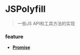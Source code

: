 # JSPolyfill

> 一些JS API和工具方法的实现

### feature

- **[Promise](https://github.com/thaloy/JSPolyfill/tree/master/Promise)**
